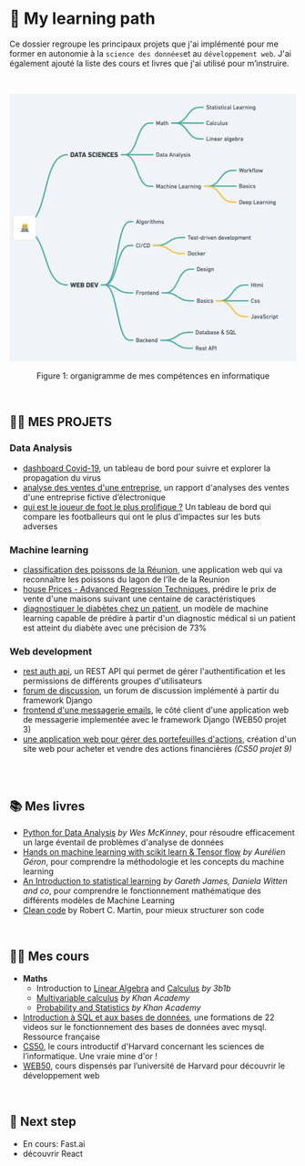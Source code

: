 # 🧠 My learning path
Ce dossier regroupe les principaux projets que j'ai implémenté pour me former en autonomie à la `science des données`et au `développement web`. J'ai  également ajouté la liste des cours et livres que j'ai utilisé pour m’instruire. 

<br>

<p align="center">
  <img src="img/learning_map.png" alt="learning_map">
</p>
<p align="center">Figure 1: organigramme de mes compétences en informatique</p>
<br>

## 👨‍💻 MES PROJETS

### Data Analysis
- [dashboard Covid-19](https://github.com/axelearning/covid19_dashboard), un tableau de bord pour suivre et explorer la propagation du virus  
- [analyse des ventes d'une entreprise](https://github.com/axelearning/sale_analysis), un rapport d'analyses des ventes d'une entreprise fictive d’électronique
- [qui est le joueur de foot le plus prolifique ?]() Un tableau de bord qui compare les footballeurs qui ont le plus d’impactes sur les buts adverses 

    
### Machine learning
- [classification des poissons de la Réunion](https://github.com/axelearning/fish_and_chips), une application web qui va reconnaître les poissons du lagon de l'île de la Reunion
- [house Prices - Advanced Regression Techniques](), prédire le prix de vente d'une maisons suivant une centaine de caractéristiques
- [diagnostiquer le diabètes chez un patient](), un modèle de machine learning capable de prédire à partir d'un diagnostic médical si un patient est atteint du diabète avec une précision de 73% 

    
### Web development
- [rest auth api](https://github.com/axelearning/REST-authentication-API), un REST API qui permet de gérer l'authentification et les permissions de différents groupes d'utilisateurs 
- [forum de discussion](), un forum de discussion implémenté à partir du framework Django
- [frontend d'une messagerie emails](), le côté client d'une application web de messagerie implementée avec le framework Django (WEB50 projet 3)
- [une application web pour gérer des portefeuilles d'actions](), création d'un site web pour acheter et vendre des actions financières  *(CS50 projet 9)* 
<br>
<br>

## 📚 Mes livres
- [Python for Data Analysis](https://www.oreilly.com/library/view/python-for-data/9781449323592/) *by Wes McKinney*, pour résoudre efficacement un large éventail de problèmes d'analyse de données
- [Hands on machine learning with scikit learn & Tensor flow](https://www.amazon.fr/Hands-Machine-Learning-Scikit-learn-Tensorflow-dp-1492032646/dp/1492032646/ref=dp_ob_title_bk) *by Aurélien Géron*, pour comprendre la méthodologie et les concepts du machine learning
- [An Introduction to statistical learning](https://www.statlearning.com/) *by Gareth James, Daniela Witten and co*, pour comprendre le fonctionnement mathématique des différents modèles de Machine Learning 
- [Clean code](https://www.amazon.com/Clean-Code-Handbook-Software-Craftsmanship/dp/0132350882) by Robert C. Martin, pour mieux structurer son code
<br>

## 👩‍🏫 Mes cours
- **Maths**
    - Introduction to [Linear Algebra](https://www.youtube.com/playlist?list=PLZHQObOWTQDPD3MizzM2xVFitgF8hE_ab) and [Calculus](https://www.youtube.com/playlist?list=PLZHQObOWTQDMsr9K-rj53DwVRMYO3t5Yr) *by 3b1b*
    - [Multivariable calculus](https://www.khanacademy.org/math/multivariable-calculus) *by* *Khan Academy*
    - [Probability and Statistics](https://www.khanacademy.org/math/statistics-probability) *by Khan Academy*
- [Introduction à SQL et aux bases de données](https://www.youtube.com/watch?v=3KwmNNucIjA&list=PLrSOXFDHBtfGl66sXijiN8SU9YJaM_EQg), une formations de 22 videos sur le fonctionnement des bases de données avec mysql. Ressource française 
- [CS50](https://cs50.harvard.edu/x/2021/), le cours introductif d'Harvard concernant les sciences de l’informatique. Une vraie mine d'or !  
- [WEB50](https://cs50.harvard.edu/web/2020/), cours dispensés par l’université de Harvard pour découvrir le développement web
<br>

## 🚀 Next step
- En cours: Fast.ai
- découvrir React
